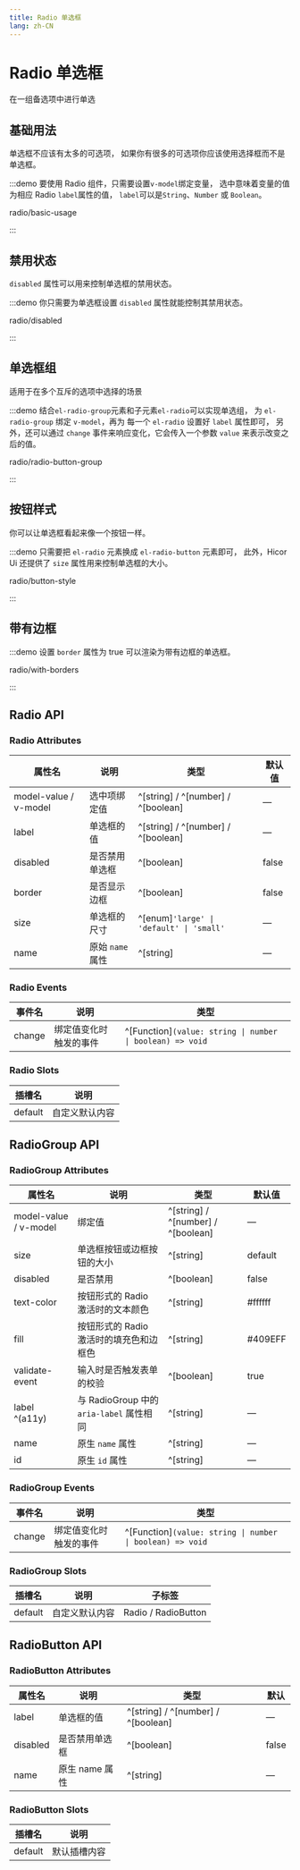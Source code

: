 ```yaml
---
title: Radio 单选框
lang: zh-CN
---
```


# Radio 单选框

在一组备选项中进行单选

## 基础用法

单选框不应该有太多的可选项， 如果你有很多的可选项你应该使用选择框而不是单选框。

:::demo 要使用 Radio 组件，只需要设置`v-model`绑定变量， 选中意味着变量的值为相应 Radio `label`属性的值， `label`可以是`String`、`Number` 或 `Boolean`。

radio/basic-usage

:::

## 禁用状态

`disabled` 属性可以用来控制单选框的禁用状态。

:::demo 你只需要为单选框设置 `disabled` 属性就能控制其禁用状态。

radio/disabled

:::

## 单选框组

适用于在多个互斥的选项中选择的场景

:::demo 结合`el-radio-group`元素和子元素`el-radio`可以实现单选组， 为 `el-radio-group` 绑定 `v-model`，再为 每一个 `el-radio` 设置好 `label` 属性即可， 另外，还可以通过 `change` 事件来响应变化，它会传入一个参数 `value` 来表示改变之后的值。

radio/radio-button-group

:::

## 按钮样式

你可以让单选框看起来像一个按钮一样。

:::demo 只需要把 `el-radio` 元素换成 `el-radio-button` 元素即可， 此外，Hicor Ui 还提供了 `size` 属性用来控制单选框的大小。

radio/button-style

:::

## 带有边框

:::demo 设置 `border` 属性为 true 可以渲染为带有边框的单选框。

radio/with-borders

:::

## Radio API

### Radio Attributes

| 属性名                   | 说明           | 类型                                         | 默认值   |
| --------------------- | ------------ | ------------------------------------------ | ----- |
| model-value / v-model | 选中项绑定值       | ^[string] / ^[number] / ^[boolean]         | —     |
| label                 | 单选框的值        | ^[string] / ^[number] / ^[boolean]         | —     |
| disabled              | 是否禁用单选框      | ^[boolean]                                 | false |
| border                | 是否显示边框       | ^[boolean]                                 | false |
| size                  | 单选框的尺寸       | ^[enum]`'large' \| 'default' \| 'small'` | —     |
| name                  | 原始 `name` 属性 | ^[string]                                  | —     |

### Radio Events

| 事件名    | 说明          | 类型                                                             |
| ------ | ----------- | -------------------------------------------------------------- |
| change | 绑定值变化时触发的事件 | ^[Function]`(value: string \| number \| boolean) => void` |

### Radio Slots

| 插槽名     | 说明      |
| ------- | ------- |
| default | 自定义默认内容 |

## RadioGroup API

### RadioGroup Attributes

| 属性名                   | 说明                                | 类型                                 | 默认值     |
| --------------------- | --------------------------------- | ---------------------------------- | ------- |
| model-value / v-model | 绑定值                               | ^[string] / ^[number] / ^[boolean] | —       |
| size                  | 单选框按钮或边框按钮的大小                     | ^[string]                          | default |
| disabled              | 是否禁用                              | ^[boolean]                         | false   |
| text-color            | 按钮形式的 Radio 激活时的文本颜色              | ^[string]                          | #ffffff |
| fill                  | 按钮形式的 Radio 激活时的填充色和边框色           | ^[string]                          | #409EFF |
| validate-event        | 输入时是否触发表单的校验                      | ^[boolean]                         | true    |
| label ^(a11y)         | 与 RadioGroup 中的 `aria-label` 属性相同 | ^[string]                          | —       |
| name                  | 原生 `name` 属性                      | ^[string]                          | —       |
| id                    | 原生 `id` 属性                        | ^[string]                          | —       |

### RadioGroup Events

| 事件名    | 说明          | 类型                                                             |
| ------ | ----------- | -------------------------------------------------------------- |
| change | 绑定值变化时触发的事件 | ^[Function]`(value: string \| number \| boolean) => void` |

### RadioGroup Slots

| 插槽名     | 说明      | 子标签                 |
| ------- | ------- | ------------------- |
| default | 自定义默认内容 | Radio / RadioButton |

## RadioButton API

### RadioButton Attributes

| 属性名      | 说明         | 类型                                 | 默认    |
| -------- | ---------- | ---------------------------------- | ----- |
| label    | 单选框的值      | ^[string] / ^[number] / ^[boolean] | —     |
| disabled | 是否禁用单选框    | ^[boolean]                         | false |
| name     | 原生 name 属性 | ^[string]                          | —     |

### RadioButton Slots

| 插槽名     | 说明     |
| ------- | ------ |
| default | 默认插槽内容 |
